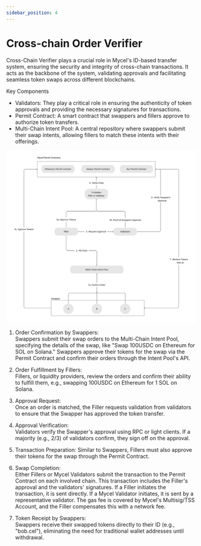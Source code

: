 ```yaml
---
sidebar_position: 4
---
```


# Cross-chain Order Verifier

Cross-Chain Verifier plays a crucial role in Mycel's ID-based transfer system, ensuring the security and integrity of cross-chain transactions. It acts as the backbone of the system, validating approvals and facilitating seamless token swaps across different blockchains.

Key Components

- Validators: They play a critical role in ensuring the authenticity of token approvals and providing the necessary signatures for transactions.
- Permit Contract: A smart contract that swappers and fillers approve to authorize token transfers.
- Multi-Chain Intent Pool: A central repository where swappers submit their swap intents, allowing fillers to match these intents with their offerings.

![multi-chain-intent](../../assets/overview.png)

1. Order Confirmation by Swappers:  
   Swappers submit their swap orders to the Multi-Chain Intent Pool, specifying the details of the swap, like "Swap 100USDC on Ethereum for SOL on Solana."
   Swappers approve their tokens for the swap via the Permit Contract and confirm their orders through the Intent Pool's API.

2. Order Fulfillment by Fillers:  
   Fillers, or liquidity providers, review the orders and confirm their ability to fulfill them, e.g., swapping 100USDC on Ethereum for 1 SOL on Solana.

3. Approval Request:  
   Once an order is matched, the Filler requests validation from validators to ensure that the Swapper has approved the token transfer.

4. Approval Verification:  
   Validators verify the Swapper's approval using RPC or light clients. If a majority (e.g., 2/3) of validators confirm, they sign off on the approval.

5. Transaction Preparation:
   Similar to Swappers, Fillers must also approve their tokens for the swap through the Permit Contract.

6. Swap Completion:  
   Either Fillers or Mycel Validators submit the transaction to the Permit Contract on each involved chain. This transaction includes the Filler's approval and the validators' signatures.
   If a Filler initiates the transaction, it is sent directly. If a Mycel Validator initiates, it is sent by a representative validator. The gas fee is covered by Mycel's Multisig/TSS Account, and the Filler compensates this with a network fee.

7. Token Receipt by Swappers:  
   Swappers receive their swapped tokens directly to their ID (e.g., "bob.cel"), eliminating the need for traditional wallet addresses until withdrawal.
